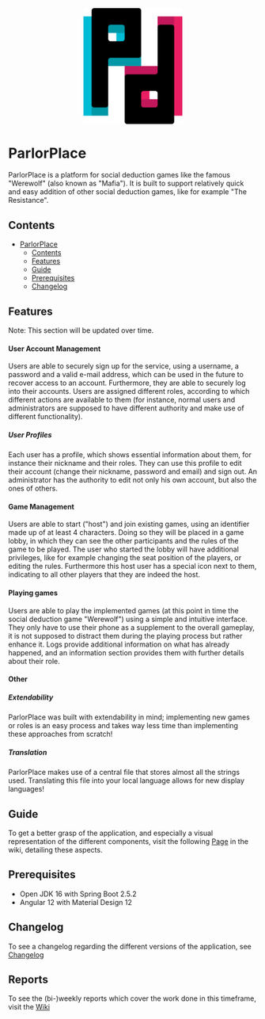 <div style="text-align:center">
<img src="./frontend/src/assets/image/ParlorPlace.svg" alt="ParlorPlace Logo" width="200"/>
</div>

# ParlorPlace

ParlorPlace is a platform for social deduction games like the famous "Werewolf" (also known as "Mafia").
It is built to support relatively quick and easy addition of other social deduction games, like for example "The Resistance".

## Contents

- [ParlorPlace](#ParlorPlace)
  - [Contents](#Contents)
  - [Features](#Features)
  - [Guide](#Guide)
  - [Prerequisites](#Prerequisites)
  - [Changelog](#Changelog)

## Features

Note: This section will be updated over time.

#### User Account Management

Users are able to securely sign up for the service, using a username, a password and a valid e-mail address, which can be used in the future to recover access to an account.
Furthermore, they are able to securely log into their accounts.
Users are assigned different roles, according to which different actions are available to them (for instance, normal users and administrators are supposed to have different authority and make use of different functionality).

##### User Profiles

Each user has a profile, which shows essential information about them, for instance their nickname and their roles.
They can use this profile to edit their account (change their nickname, password and email) and sign out.
An administrator has the authority to edit not only his own account, but also the ones of others.

#### Game Management

Users are able to start ("host") and join existing games, using an identifier made up of at least 4 characters.
Doing so they will be placed in a game lobby, in which they can see the other participants and the rules of the game to be played.
The user who started the lobby will have additional privileges, like for example changing the seat position of the players, or editing the rules.
Furthermore this host user has a special icon next to them, indicating to all other players that they are indeed the host.

#### Playing games

Users are able to play the implemented games (at this point in time the social deduction game "Werewolf") using a simple and intuitive interface.
They only have to use their phone as a supplement to the overall gameplay, it is not supposed to distract them during the playing process but rather enhance it.
Logs provide additional information on what has already happened, and an information section provides them with further details about their role.

#### Other

##### Extendability

ParlorPlace was built with extendability in mind; implementing new games or roles is an easy process and takes way less time than implementing these approaches from scratch!

##### Translation

ParlorPlace makes use of a central file that stores almost all the strings used.
Translating this file into your local language allows for new display languages!

## Guide

To get a better grasp of the application, and especially a visual representation of the different components, visit the following [Page](https://reset.inso.tuwien.ac.at/repo/praktika/ParlorPlace/-/wikis/Guide) in the wiki, detailing these aspects.

## Prerequisites

- Open JDK 16 with Spring Boot 2.5.2
- Angular 12 with Material Design 12

## Changelog

To see a changelog regarding the different versions of the application, see [Changelog](CHANGELOG.md)

## Reports

To see the (bi-)weekly reports which cover the work done in this timeframe, visit the [Wiki](https://reset.inso.tuwien.ac.at/repo/praktika/ParlorPlace/-/wikis/Reports/Week28)
